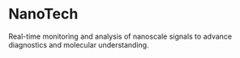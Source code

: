 # NanoTech
Real-time monitoring and analysis of nanoscale signals to advance diagnostics and molecular understanding.
